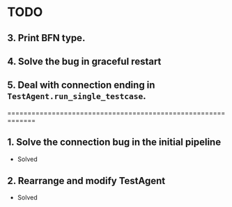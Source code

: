 # TODO

## 3. Print BFN type.

## 4. Solve the bug in graceful restart

## 5. Deal with connection ending in `TestAgent.run_single_testcase`.

=============================================================

## 1. Solve the connection bug in the initial pipeline

- Solved

## 2. Rearrange and modify TestAgent

- Solved
